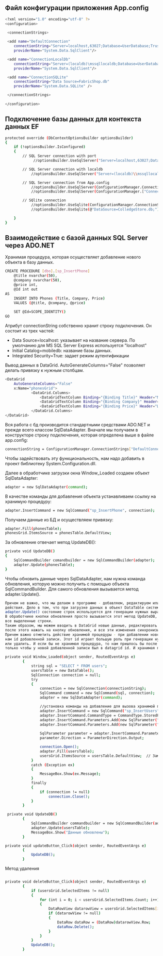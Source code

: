 ## Файл конфигурации приложения App.config

``` bash
<?xml version="1.0" encoding="utf-8" ?>
<configuration>

 <connectionStrings>
 
 <add name="DefaultConnection"
	connectionString="Server=localhost,63027;Database=UserDatabase;Trusted_Connection=True"
	providerName="System.Data.SqlClient"/>

 <add name="ConnectionLocalDb"
	connectionString="Server=(localdb)\mssqllocaldb;Database=UserDatabase;Trusted_Connection=True;"
	providerName="System.Data.SqlClient"/>

 <add name="ConnectionSQLite"
 	connectionString="Data Source=FabricShop.db"
	providerName="System.Data.SQLite" />

 </connectionStrings>
 
</configuration>
```

## Подключение базы данных для контекста данных EF

``` bash
protected override (DbContextOptionsBuilder optionsBuilder)
{ 
	if (!optionsBuilder.IsConfigured)
	{
		// SQL Server connection with port
			 //optionsBuilder.UseSqlServer("Server=localhost,63027;Database=UserDatabase;Trusted_Connection=True;");

		// SQL Server connection with localdb
			//optionsBuilder.UseSqlServer("Server=(localdb)\\mssqllocaldb;Database=UserDatabase;Trusted_Connection=True;");

		// SQL Server connection from App.config
			//optionsBuilder.UseSqlServer(ConfigurationManager.ConnectionStrings["DefaultConnection"].ToString());
			//optionsBuilder.UseSqlServer(ConfigurationManager.["ConnectionLocalDb"].ToString());

		// SQlite connection 
			//optionsBuilder.UseSqlite(ConfigurationManager.ConnectionStrings["ConnectionSQLite"].ToString());
			//optionsBuilder.UseSqlite(@"DataSource=ColledgeStore.db;");

	}
}
```
## Взаимодействие с базой данных SQL Server через ADO.NET

Хранимая процедура, которая осуществляет добавление нового объекта в базу данных.

``` bash
CREATE PROCEDURE [dbo].[sp_InsertPhone]
    @title nvarchar(50),
    @company nvarchar(50),
    @price int,
    @Id int out
AS
    INSERT INTO Phones (Title, Company, Price)
    VALUES (@title, @company, @price)
   
    SET @Id=SCOPE_IDENTITY()
GO
```
Атрибут connectionString собственно хранит строку подключения. Он состоит из трех частей:

* Data Source=localhost: указывает на название сервера. По умолчанию для MS SQL Server Express используется "localhost"
* Initial Catalog=mobiledb: название базы данных.
* Integrated Security=True: задает режим аутентификации

Вывод данных в DataGrid. AutoGenerateColumns="False" позволяет делать привязку к нужным столбцам.

``` bash
<DataGrid 
 	AutoGenerateColumns="False"
	x:Name="phonesGrid">
            <DataGrid.Columns>
                <DataGridTextColumn Binding="{Binding Title}" Header="Модель" Width="120"/>
                <DataGridTextColumn Binding="{Binding Company}" Header="Производитель" Width="125"/>
                <DataGridTextColumn Binding="{Binding Price}" Header="Цена" Width="80"/>
            </DataGrid.Columns>
</DataGrid>
```

Вся работа с бд производится стандартными средствами ADO.NET и прежде всего классом SqlDataAdapter. Вначале мы получаем в конструкторе строку подключения, которая определена выше в файле app.config:

``` bash
connectionString = ConfigurationManager.ConnectionStrings["DefaultConnection"].ConnectionString;
```

Чтобы задействовать эту функциональность, нам надо добавить в проект библиотеку System.Configuration.dll.

Далее в обработчике загрузки окна Window_Loaded создаем объект SqlDataAdapter:

``` bash
adapter = new SqlDataAdapter(command);
```

В качестве команды для добавления объекта устанавливаем ссылку на хранимую процедуру:
``` bash
adapter.InsertCommand = new SqlCommand("sp_InsertPhone", connection);
```

Получаем данные из БД и осуществляем привязку:
``` bash
adapter.Fill(phonesTable);
phonesGrid.ItemsSource = phonesTable.DefaultView;
```

За обновление отвечает метод UpdateDB():
``` bash
private void UpdateDB()
{
    SqlCommandBuilder comandbuilder = new SqlCommandBuilder(adapter);
    adapter.Update(phonesTable);
}
```

Чтобы обновить данные через SqlDataAdapter, нам нужна команда обновления, которую можно получить с помощью объекта SqlCommandBuilder. Для самого обновления вызывается метод adapter.Update().

``` bash
Причем не важно, что мы делаем в программе - добавляем, редактируем или удаляем строки. Метод adapter.Update сделает все необходимые 
действия. Дело в том, что при загрузке данных в объект DataTable система отслеживает состояние загруженных строк. В методе 
adapter.Update() состояние строк используется для генерации нужных выражений языка SQL, чтобы выполнить обновление базы данных. 
В обработчике кнопки обновления просто вызывается этот метод UpdateDB, а в обработчике кнопки удаления предварительно удаляются 
все выделенные строки.
Таким образом, мы можем вводить в DataGrid новые данные, редактировать там же уже существующие, сделать множество изменений, и 
после этого нажать на кнопку обновления, и все эти изменения синхронизируются с базой данных.
Причем важно отметить действие хранимой процедуры - при добавлении нового объекта данные уходят на сервер, и процедура возвращает 
нам id добавленной записи. Этот id играет большую роль при генерации нужного sql-выражения, если мы захотим эту запись изменить 
или удалить. И если бы не хранимая процедура, то нам пришлось бы после добавления данных загружать заново всю таблицу в datagrid, 
только чтобы у новой добавленной записи был в datagrid id. И хранимая процедура избавляет нас от этой работы.
```

``` bash
private void Window_Loaded(object sender, RoutedEventArgs e)
        {
            string sql = "SELECT * FROM users";
            usersTable = new DataTable();
            SqlConnection connection = null;
            try
            {
                connection = new SqlConnection(connectionString);
                SqlCommand command = new SqlCommand(sql, connection);
                adapter = new SqlDataAdapter(command);

                //установка команды на добавление для вызова хранимой процедуры
                adapter.InsertCommand = new SqlCommand("sp_InsertUsers", connection);
                adapter.InsertCommand.CommandType = CommandType.StoredProcedure;
                adapter.InsertCommand.Parameters.Add(new SqlParameter("@name", SqlDbType.NVarChar, 10, "name"));
                adapter.InsertCommand.Parameters.Add(new SqlParameter("@age", SqlDbType.Int, 10, "age"));
                
                SqlParameter parameter = adapter.InsertCommand.Parameters.Add("@id", SqlDbType.Int, 0, "id");
                parameter.Direction = ParameterDirection.Output;

                connection.Open();
                adapter.Fill(usersTable);
                usersGrid.ItemsSource = usersTable.DefaultView;  // Заметь, что не DataSource, а ItemSource, чтобы Binding работал в xaml
            }
            catch (Exception ex)
            {
                MessageBox.Show(ex.Message);
            }
            finally
            {
                if (connection != null)
                    connection.Close();
            }
        }
```

``` bash
 private void UpdateDB()
        {
            SqlCommandBuilder commandbuilder = new SqlCommandBuilder(adapter);
            adapter.Update(usersTable);
            MessageBox.Show("Данные обновлены");
        }
```

``` bash
private void updateButton_Click(object sender, RoutedEventArgs e)
        {
            UpdateDB();       
        }        
```
Метод удаления
``` bash

private void deleteButton_Click(object sender, RoutedEventArgs e)
        {
            if (usersGrid.SelectedItems != null)
            {
                for (int i = 0; i < usersGrid.SelectedItems.Count; i++)
                {
                    DataRowView datarowView = usersGrid.SelectedItems[i] as DataRowView;
                    if (datarowView != null)
                    {
                        DataRow dataRow = (DataRow)datarowView.Row;
                        dataRow.Delete();
                    }
                }
            }
            UpdateDB();
        }
```
